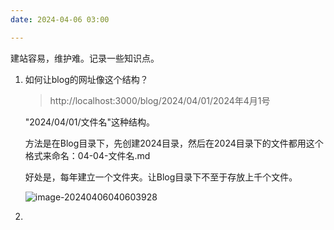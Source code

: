 ```yaml
---
date: 2024-04-06 03:00

---
```


建站容易，维护难。记录一些知识点。

1. 如何让blog的网址像这个结构？

   > http://localhost:3000/blog/2024/04/01/2024年4月1号

   "2024/04/01/文件名"这种结构。

   方法是在Blog目录下，先创建2024目录，然后在2024目录下的文件都用这个格式来命名：04-04-文件名.md

   好处是，每年建立一个文件夹。让Blog目录下不至于存放上千个文件。

   ![image-20240406040603928](https://docu-1319658309.cos.ap-guangzhou.myqcloud.com/image-20240406040603928.png)

2. 

